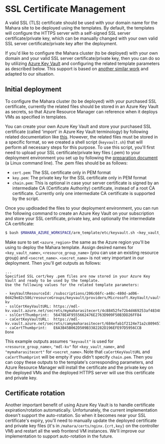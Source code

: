 # SSL Certificate Management

A valid SSL (TLS) certificate should be used with your domain name for the Mahara
site to be deployed using the templates. By default, the templates will configure
the HTTPS server with a self-signed SSL server certificate/private key, which can
be manually changed with your own valid SSL server certificate/private key after
the deployment.

If you'd like to configure the Mahara cluster (to be deployed) with your own domain
and your valid SSL server certificate/private key, then you can do so by utilizing
[Azure Key Vault](https://azure.microsoft.com/en-us/services/key-vault/) and
configuring the related template parameters as described below. This support is
based on [another similar work](https://github.com/Azure/azure-quickstart-templates/tree/master/201-vmss-ubuntu-web-ssl)
and adapted to our situation.

## Initial deployment

To configure the Mahara cluster (to be deployed) with your purchased SSL certificate,
currently the related files should be stored in an Azure Key Vault as secrets, so that
Azure Resource Manager can reference when it deploys VMs as specified in templates.

You can create your own Azure Key Vault and store your purchased SSL certificate (called
'import' in Azure Key Vault terminology) by following related documentation like
[this](https://docs.microsoft.com/en-us/azure/key-vault/key-vault-manage-with-cli2).
However, the related files must be stored in a specific format, so we created a
shell script (`keyvault.sh`) that will perform all necessary steps for this purpose.
To use this script, you'll first need to upload your SSL certificate/private key files
(.pem) to your deployment environment you set up by following the [preparation document](Preparation.md)
(a Linux command line). The .pem files should be as follows:

- `cert.pem`: The SSL certificate only in PEM format
- `key.pem`: The private key for the SSL certificate only in PEM format
- `chain.pem`: This is optional in case your server certificate is signed by an intermediate CA (Certificate Authority) certificate, instead of a root CA certificate. Currently only one intermediate CA certificate is supported by the script.

Once you updloaded the files to your deployment environment, you can run the following command
to create an Azure Key Vault on your subscription and store your SSL certificate, private key, and optionally
the intermediate CA certificate:

``` bash
$ bash $MAHARA_AZURE_WORKSPACE/arm_template/etc/keyvault.sh <key_vault_name> <resource_group_name> <azure_region> <secret_name> cert.pem key.pem chain.pem
```

Make sure to set `<azure_region>` the same as the Azure region you'll be using to deploy the Mahara template.
Assign desired names for `<key_vault_name>`, `<resource_group_name>` (you can use an existing resource group) and `<secret_name>`.
`<secret_name>` is not very important in our deployment. Then you'll get outputs as follows:

```
...
Specified SSL cert/key .pem files are now stored in your Azure Key Vault and ready to be used by the template.
Use the following values for the related template parameters:

- keyVaultResourceId: /subscriptions/206c66fc-a48c-480d-ad06-0d429e82c586/resourceGroups/keyvault/providers/Microsoft.KeyVault/vaults/mdl-kv
- sslCertKeyVaultURL: https://mdl-kv.vault.azure.net/secrets/mymaharasitecert/4c88452fe72b4d469253af48348f4944
- sslCertThumbprint:  56478E4F9555662476E2763D909F50B3DD26FF84
- caCertKeyVaultURL:  https://mdl-kv.vault.azure.net/secrets/camymaharasitecert/684efab1f2124e71a2c809457d10808b
- caCertThumbprint:   E6A3B45B062D509B3382282D196EFE97D5956CCB
Done
```

This example outputs assumes `"keyvault"` is used for `<resource_group_name>`, `"mdl-kv"` for `<key_vault_name>`,
and `"mymaharasitecert"` for `<secret_name>`. Note that `caCertKeyVaultURL` and `caCertThumbprint` will be empty
if you didn't specify `chain.pem`. Then you can copy these outputs to the template's corresponding parameters,
and Azure Resource Manager will install the certificate and the private key on the deployed VMs and the deployed
HTTPS server will use this certificate and private key.

## Certificate rotation

Another important benefit of using Azure Key Vault is to handle certificate expiration/rotation automatically.
Unfortunately, the current implementation doesn't support the auto-rotation. So when it becomes near your SSL
certificate's expiry, you'll need to manually update the deployed certificate and private key files
(it's in `/mahara/certs/nginx.{crt,key}` on the controller VM) and restart all the web frontend VM instances.
We'll improve our implementation to support auto-rotation in the future.
